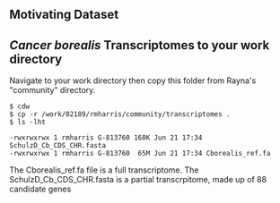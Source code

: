 ## Motivating Dataset

## *Cancer borealis* Transcriptomes to your work directory

Navigate to your work directory then copy this folder from Rayna's "community" directory. 

~~~ {.bash}
$ cdw
$ cp -r /work/02189/rmharris/community/transcriptomes .
$ ls -lht
~~~ 

~~~ {.output}
-rwxrwxrwx 1 rmharris G-813760 168K Jun 21 17:34 SchulzD_Cb_CDS_CHR.fasta
-rwxrwxrwx 1 rmharris G-813760  65M Jun 21 17:34 Cborealis_ref.fa
~~~ 

The Cborealis_ref.fa file is a full transcriptome. 
The SchulzD_Cb_CDS_CHR.fasta is a partial transcrpitome, made up of 88 candidate genes
